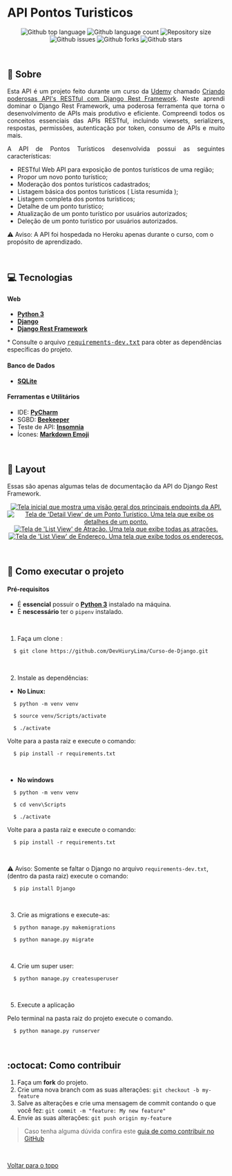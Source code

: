 # API Pontos Turisticos

<p align="center">
  <img alt="Github top language" src="https://img.shields.io/github/languages/top/DevHiuryLima/API-Pontos-Turisticos?color=A30000">

  <img alt="Github language count" src="https://img.shields.io/github/languages/count/DevHiuryLima/API-Pontos-Turisticos?color=A30000">

  <img alt="Repository size" src="https://img.shields.io/github/repo-size/DevHiuryLima/API-Pontos-Turisticos?color=A30000">

  <img alt="Github issues" src="https://img.shields.io/github/issues/DevHiuryLima/API-Pontos-Turisticos?color=A30000" />

  <img alt="Github forks" src="https://img.shields.io/github/forks/DevHiuryLima/API-Pontos-Turisticos?color=A30000" />

  <img alt="Github stars" src="https://img.shields.io/github/stars/DevHiuryLima/API-Pontos-Turisticos?color=A30000" />
</p>

&#xa0;

## 📖 Sobre

<p align="justify">
Esta API é um projeto feito durante um curso da 
<a href="https://www.udemy.com/" target="_blank">Udemy</a> 
chamado <a href="https://www.udemy.com/course/apis-restful-com-django-rest-framework/" target="_blank">Criando poderosas 
API's RESTful com Django Rest Framework</a>. Neste aprendi dominar o Django Rest Framework, uma poderosa ferramenta que 
torna o desenvolvimento de APIs mais produtivo e eficiente.  Compreendi todos os conceitos essenciais das APIs RESTful, 
incluindo viewsets, serializers, respostas, permissões, autenticação por token, consumo de APIs e muito mais.</p>

<p align="justify">A API de Pontos Turísticos desenvolvida possui as seguintes características:</p>

- RESTful Web API para exposição de pontos turísticos de uma região;
- Propor um novo ponto turístico;
- Moderação dos pontos turísticos cadastrados;
- Listagem básica dos pontos turísticos ( Lista resumida );
- Listagem completa dos pontos turísticos;
- Detalhe de um ponto turístico;
- Atualização de um ponto turístico por usuários autorizados;
- Deleção de um ponto turístico por usuários autorizados.

⚠️ Aviso: A API foi hospedada no Heroku apenas durante o curso, com o propósito de aprendizado.

&#xa0;

## :computer: Tecnologias

#### **Web** 
  - **[Python 3][python]**
  - **[Django][django]**
  - **[Django Rest Framework][django_rest_framework]**
 
  \* Consulte o arquivo <kbd>[requirements-dev.txt](lhttps://github.com/DevHiuryLima/API-Pontos-Turisticos/blob/main/requirements-dev.txt)</kbd> para obter as dependências específicas do projeto.
  
#### **Banco de Dados** 
  
  - **[SQLite][sqlite3]**
  
#### **Ferramentas e Utilitários**

  - IDE: **[PyCharm][pycharm]**
  - SGBD: **[Beekeeper][beekeeper]**
  - Teste de API: **[Insomnia][insomnia]**
  - Ícones: **[Markdown Emoji][markdown_emoji]**

&#xa0;

## 🎨 Layout

Essas são apenas algumas telas de documentação da API do Django Rest Framework.
<div align="center">  
    <a href="https://github.com/DevHiuryLima/API-Pontos-Turisticos/assets/69491885/8ec04471-1858-4344-a3b5-1f92a6590a4b" target="_blank" >
      <img src="https://github.com/DevHiuryLima/API-Pontos-Turisticos/assets/69491885/8ec04471-1858-4344-a3b5-1f92a6590a4b" title="Tela inicial que mostra uma visão geral dos principais endpoints da API." alt="Tela inicial que mostra uma visão geral dos principais endpoints da API.">
    </a>
</div>

<div align="center">
  <a href="https://github.com/DevHiuryLima/API-Pontos-Turisticos/assets/69491885/8ec04471-1858-4344-a3b5-1f92a6590a4b" target="_blank" >
    <img src="https://github.com/DevHiuryLima/API-Pontos-Turisticos/assets/69491885/d39136e6-7e50-41bb-b81b-662001e42041" title="Tela de 'Detail View' de um Ponto Turístico. Uma tela que exibe os detalhes de um ponto." alt="Tela de 'Detail View' de um Ponto Turístico. Uma tela que exibe os detalhes de um ponto.">
  </a>
</div>

<div align="center">
  <a href="https://github.com/DevHiuryLima/API-Pontos-Turisticos/assets/69491885/8dd41731-df88-4794-8206-8c2b448c7ebd" target="_blank" >
    <img src="https://github.com/DevHiuryLima/API-Pontos-Turisticos/assets/69491885/8dd41731-df88-4794-8206-8c2b448c7ebd" title="Tela de 'List View' de Atração. Uma tela que exibe todas as atrações." alt="Tela de 'List View' de Atração. Uma tela que exibe todas as atrações.">
  </a>
</div>

<div align="center">
  <a href="https://github.com/DevHiuryLima/API-Pontos-Turisticos/assets/69491885/7ae0ce70-5a6e-449a-ac00-46e14fc0b7e8" target="_blank" >
    <img src="https://github.com/DevHiuryLima/API-Pontos-Turisticos/assets/69491885/7ae0ce70-5a6e-449a-ac00-46e14fc0b7e8" title="Tela de 'List View' de Endereço. Uma tela que exibe todos os endereços." alt="Tela de 'List View' de Endereço. Uma tela que exibe todos os endereços.">
  </a>
</div>

&#xa0;

## 🚀 Como executar o projeto

#### Pré-requisitos
  - É **essencial** possuir o **[Python 3][python]** instalado na máquina.
  - É **nescessário** ter o `pipenv` instalado.

&#xa0;

1. Faça um clone :

```sh
  $ git clone https://github.com/DevHiuryLima/Curso-de-Django.git
```

&#xa0;

2. Instale as dependências:

  - **No Linux:**
```
  $ python -m venv venv
```

```
  $ source venv/Scripts/activate
``` 

```
  $ ./activate
```

  Volte para a pasta raiz e execute o comando:
```
  $ pip install -r requirements.txt
```

&#xa0;

  - **No windows**
```
  $ python -m venv venv
```

```
  $ cd venv\Scripts
```

```
  $ ./activate
```

  Volte para a pasta raiz e execute o comando:
```
  $ pip install -r requirements.txt
```

&#xa0;

⚠️ Aviso: Somente se faltar o Django no arquivo `requirements-dev.txt`, (dentro da pasta raiz) execute o comando:
```
  $ pip install Django
```

&#xa0;

3. Crie as migrations e execute-as:

```
  $ python manage.py makemigrations
```

```
  $ python manage.py migrate
```

&#xa0;

4. Crie um super user:

```
  $ python manage.py createsuperuser
```

&#xa0;

5. Execute a aplicação 

 Pelo terminal na pasta raiz do projeto execute o comando.
```
  $ python manage.py runserver
```

&#xa0;

## :octocat: Como contribuir

1. Faça um **fork** do projeto.
1. Crie uma nova branch com as suas alterações: `git checkout -b my-feature`
1. Salve as alterações e crie uma mensagem de commit contando o que você fez: `git commit -m "feature: My new feature"`
1. Envie as suas alterações: `git push origin my-feature`
> Caso tenha alguma dúvida confira este [guia de como contribuir no GitHub](https://github.com/firstcontributions/first-contributions)

&#xa0;

[Voltar para o topo](https://github.com/DevHiuryLima/API-Pontos-Turisticos#top)



<!-- Techs Web -->

[python]: https://www.python.org/
[django]: https://www.djangoproject.com/
[django_rest_framework]: https://www.django-rest-framework.org/



<!-- Techs Server -->

[sqlite3]: https://github.com/mapbox/node-sqlite3



<!-- Techs Utilitárias -->

[pycharm]: https://www.jetbrains.com/pt-br/pycharm/
[beekeeper]: https://www.beekeeperstudio.io/
[insomnia]: https://insomnia.rest/
[markdown_emoji]: https://github.com/ikatyang/emoji-cheat-sheet
